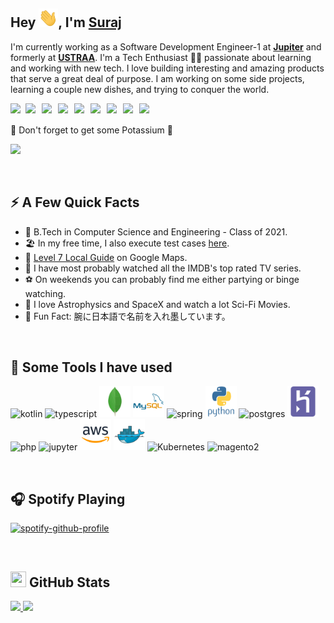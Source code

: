 Hey <img src="https://raw.githubusercontent.com/ABSphreak/ABSphreak/master/gifs/Hi.gif" height="30px">, I'm [Suraj](https://surajraikwar.dev/)
----------------------------------------------

I'm currently working as a Software Development Engineer-1 at **[Jupiter](https://www.jupiter.money/)** and formerly at **[USTRAA](https://ustraa.com/)**. I'm a Tech Enthusiast 👨‍💻 passionate about learning and working with new tech. I love building interesting and amazing products that serve a great deal of purpose. I am working on some side projects, learning a couple new dishes, and trying to conquer the world.

<a href="https://www.linkedin.com/in/surajraikwar/">
  <img align="left" width="24px" src="https://cdn.jsdelivr.net/npm/simple-icons@v3/icons/linkedin.svg"  />
</a>
<a href="https://instagram.com/sosooraj">
  <img align="left" width="26px" src="https://cdn.jsdelivr.net/npm/simple-icons@7.14.0/icons/instagram.svg" />
</a>
<a href="mailto:raikwar.suraj@outlook.com">
  <img align="left" width="26px" src="https://cdn.jsdelivr.net/npm/simple-icons@v3/icons/gmail.svg" />
</a>
<a href="https://www.snapchat.com/add/ssurajjj">
  <img align="left" width="26px" src="https://cdn.jsdelivr.net/npm/simple-icons@7.14.0/icons/snapchat.svg" />
</a>
<a href="https://t.me/suraj_raikwar">
  <img align="left" width="26px" src="https://cdn.jsdelivr.net/npm/simple-icons@7.14.0/icons/telegram.svg" />
</a>
<a href="https://fb.me/surajxo">
  <img align="left" width="26px" src="https://cdn.jsdelivr.net/npm/simple-icons@7.14.0/icons/facebook.svg" />
</a>
<a href="https://twitter.com/surajune">
  <img align="left" width="26px" src="https://cdn.jsdelivr.net/npm/simple-icons@7.14.0/icons/twitter.svg" />
</a>
<a href="https://maps.app.goo.gl/PAxxN6JZ6tkqTUkW8">
  <img align="left" width="26px" src="https://cdn.jsdelivr.net/npm/simple-icons@7.14.0/icons/googlemaps.svg" />
</a>
<a href="https:/open.spotify.com/user/uxtkm3b9x1cmhrcq9ii1i2ees">
  <img align="left" width="26px" src="https://cdn.jsdelivr.net/npm/simple-icons@7.14.0/icons/spotify.svg" />
</a>

<br>
<br>
🍌 Don't forget to get some Potassium 🍌

![](https://media1.giphy.com/media/13HgwGsXF0aiGY/giphy.gif)

<br>

⚡️ A Few Quick Facts
--------------------

*   🔭 B.Tech in Computer Science and Engineering - Class of 2021.
*   🏖️ In my free time, I also execute test cases [here](https://platform.utest.com).
*   📍 [Level 7 Local Guide](https://maps.app.goo.gl/PAxxN6JZ6tkqTUkW8) on Google Maps.
*  🍿 I have most probably watched all the IMDB's top rated TV series.
*  ⚽ On weekends you can probably find me either partying or binge watching.
*  🚀 I love Astrophysics and SpaceX and watch a lot Sci-Fi Movies.
*   🎉 Fun Fact: 腕に日本語で名前を入れ墨しています。

<br>

<h2>🚀 Some Tools I have used</h2>

<p align="left">
<img src="https://cdn.jsdelivr.net/gh/devicons/devicon/icons/kotlin/kotlin-original.svg" alt="kotlin" width="50" height="50"/>
<img src="https://cdn.jsdelivr.net/gh/devicons/devicon/icons/django/django-plain.svg" alt="typescript" width="50" height="50" />
<img src="https://raw.githubusercontent.com/devicons/devicon/master/icons/mongodb/mongodb-original.svg" alt="mongodb" width="50" height="50" />
<img src="https://raw.githubusercontent.com/devicons/devicon/master/icons/mysql/mysql-original-wordmark.svg" alt="mysql" width="50" height="50" />
<img src="https://www.vectorlogo.zone/logos/springio/springio-icon.svg" alt="spring" width="50" height="50" />
<img src="https://raw.githubusercontent.com/devicons/devicon/master/icons/python/python-original-wordmark.svg" alt="python" width="50" height="50" />
<img src="https://cdn.jsdelivr.net/gh/devicons/devicon/icons/postgresql/postgresql-original.svg" alt="postgres" width="50" height="50" />
<img src="https://raw.githubusercontent.com/devicons/devicon/master/icons/heroku/heroku-plain.svg" alt="heroku" width="50" height="50" />
<img src="https://cdn.jsdelivr.net/gh/devicons/devicon/icons/php/php-original.svg" alt="php" width="50" height="50" />
<img src="https://cdn.jsdelivr.net/gh/devicons/devicon/icons/jupyter/jupyter-original-wordmark.svg" alt="jupyter" width="50" height="50" />
<img src="https://raw.githubusercontent.com/github/explore/80688e429a7d4ef2fca1e82350fe8e3517d3494d/topics/aws/aws.png" alt="aws" width="50" height="50" />
<img src="https://raw.githubusercontent.com/devicons/devicon/master/icons/docker/docker-original.svg" alt="Docker" width="50" height="50" />
<img src="https://www.vectorlogo.zone/logos/kubernetes/kubernetes-icon.svg" alt="Kubernetes" width="50" height="50" />
<img src="https://cdn.jsdelivr.net/gh/devicons/devicon/icons/magento/magento-original.svg" alt="magento2" width="50" height="50" />
</p>

<br>

## :headphones: Spotify Playing
[![spotify-github-profile](https://spotify-github-profile.vercel.app/api/view?uid=uxtkm3b9x1cmhrcq9ii1i2ees&cover_image=true&theme=default&bar_color=53b14f&bar_color_cover=false)](https://spotify-github-profile.vercel.app/api/view?uid=uxtkm3b9x1cmhrcq9ii1i2ees&redirect=true)

<br>

<img src="https://cdn.jsdelivr.net/gh/devicons/devicon/icons/github/github-original.svg" width="25" height="25" /> GitHub Stats
--------------------
<p>
<a href="">
  <img src="https://github-readme-stats.vercel.app/api?username=SurajRaikwar&count_private=true&include_all_commits=true&show_icons=true&title_color=007bff&text_color=e7e7e7&icon_color=007bff&bg_color=171c28" />
<a />
<a href="">
  <img src="https://github-readme-stats.vercel.app/api/top-langs/?username=SurajRaikwar&layout=compact&title_color=007bff&text_color=e7e7e7&icon_color=007bff&bg_color=171c28" />
<a />
</p>
